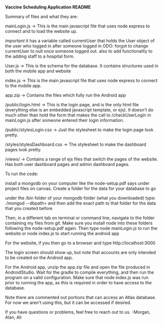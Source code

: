 **Vaccine Scheduling Application README**

Summary of files and what they are:

mainLogin.js -> This is the main javascript file that uses node express to connect and to load the website up.  
	
*important* it has a variable called currentUser that holds the User object of the user who logged in after someone logged in
ODO: forgot to change currentUser to null once someone logged out. also to add functionality to the adding staff to a hospital form.


User.js -> This is the schema for the database. It contains structures used in both the mobile app and website
		
index.js -> This is the main javascript file that uses node express to connect to the mobile app.
	
app.zip -> Contains the files which fully run the Android app

/public/login.html -> This is the login page, and is the only html file (everything else is an embedded javascript template, or ejs). It doesn't do much other than hold the form that makes the call to /checkUserLogin in mainLogin.js after someone entered their login information.

/public/stylesLogin.css -> Just the stylesheet to make the login page look pretty.

/styles/stylesDashboard.css -> The stylesheet to make the dashboard pages look pretty.

/views/ -> Contains a range of ejs files that switch the pages of the website. Has both user dashboard pages and admin dashboard pages.

To run the code: 

install a mongodb on your computer like the node-setup.pdf says under project files on canvas. Create a folder for the data for your database to go

under the /bin folder of your mongodb folder (what you downloaded) type:
	./mongod --dbpath= 
	and then add the exact path to that folder for the data that you created before

Then, in a different tab on terminal or command line, navigate to the folder containing my files from git. Make sure you install node into these folders following the node-setup.pdf again. Then type
	node mainLogin.js
to run the website or
	node index.js
to start running the android app

For the website, if you then go to a browser and type 
	http://localhost:3000

The login screen should show up, but note that accounts are only intended to be created on the Android app.

For the Android app, unzip the app.zip file and open the file produced in AndroidStudio. Wait for the gradle to compile everything, and then run the program on a valid configuration. Make sure that
node index.js was run prior to running the app, as this is required in order to have access to the database.

Note there are commented out portions that can access an Atlas database. For now we aren't using this, but it can be accessed if desired.

If you have questions or problems, feel free to reach out to us. 
-Morgan, Alan, Ali 
